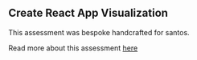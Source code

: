 ## Create React App Visualization

This assessment was bespoke handcrafted for santos.

Read more about this assessment [here](https://react.eogresources.com)
